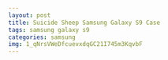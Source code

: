 ```yaml
---
layout: post
title: Suicide Sheep Samsung Galaxy S9 Case
tags: samsung galaxy s9
categories: samsung
img: 1_qNrsVWeDfcuevxdqGC21I745m3KqvbF
---
```

